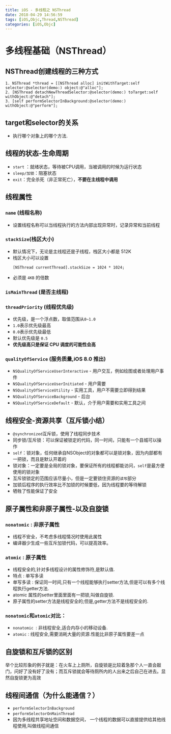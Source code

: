```yaml
---
title: iOS - 多线程之 NSThread
date: 2018-04-29 14:56:59
tags: [iOS,Objc,Thread,NSThread]
categories: [iOS,Objc]
---
```

# 多线程基础（NSThread）

## NSThread创建线程的三种方式
``` Objc
1. NSThread *thread = [[NSThread alloc] initWithTarget:self selector:@selector(demo:) object:@"alloc"];
2. [NSThread detachNewThreadSelector:@selector(demo:) toTarget:self withObject:@"detach"];
3. [self performSelectorInBackground:@selector(demo:) withObject:@"perform"];
```
## target和selector的关系
- 执行哪个对象上的哪个方法.


## 线程的状态-生命周期
- `start` ：就绪状态，等待被CPU调用，当被调用的时候为运行状态
- `sleep/加锁`：阻塞状态
- `exit`：完全杀死（非正常死亡），**不要在主线程中调用**


## 线程属性
### `name` (线程名称)
- 设置线程名称可以当线程执行的方法内部出现异常时，记录异常和当前线程


### `stackSize`(栈区大小)
- 默认情况下，无论是主线程还是子线程，栈区大小都是 512K
- 栈区大小可以设置 
  ``` Objc
  [NSThread currentThread].stackSize = 1024 * 1024;
  ```
- 必须是 `4KB` 的倍数


### `isMainThread` (是否主线程)

### `threadPriority` (线程优先级)
- 优先级，是一个浮点数，取值范围从`0~1.0`
- `1.0`表示优先级最高
- `0.0`表示优先级最低
- 默认优先级是 `0.5`
- **优先级高只是保证 CPU 调度的可能性会高**


### `qualityOfService` (服务质量,iOS 8.0 推出)
- `NSQualityOfServiceUserInteractive` - 用户交互，例如绘图或者处理用户事件
- `NSQualityOfServiceUserInitiated` - 用户需要
- `NSQualityOfServiceUtility` - 实用工具，用户不需要立即得到结果
- `NSQualityOfServiceBackground` - 后台
- `NSQualityOfServiceDefault` - 默认，介于用户需要和实用工具之间


## 线程安全-资源共享（互斥锁小结）
- `@synchronized`互斥锁，使用了线程同步技术
- 同步锁/互斥锁：可以保证被锁定的代码，同一时间，只能有一个县城可以操作
- `self`：锁对象，任何继承自NSObject的对象都可以是锁对象，因为内部都有一把锁，而且是默认开着的
- 锁对象：一定要是全局的锁对象，要保证所有的线程都能访问，`self`是最方便使用的锁对象
- 互斥锁锁定的范围应该尽量小，但是一定要锁住资源的`读写`部分
- 加锁后程序的执行效率比不加锁的时候要低，因为线程要的等待解锁
- 牺牲了性能保证了安全


## 原子属性和非原子属性-以及自旋锁
### `nonatomic` : 非原子属性
- 线程不安全，不考虑多线程情况时使用此属性
- 编译器少生成一些互斥加锁代码，可以提高效率。


### `atomic` : 原子属性
- 线程安全的,针对多线程设计的属性修饰符,是默认值.
- 特点 : 单写多读
- 单写多读 : 保证同一时间,只有一个线程能够执行setter方法,但是可以有多个线程执行getter方法.
- atomic 属性的setter里面里面有一把锁,叫做自旋锁.
- 原子属性的setter方法是线程安全的;但是,getter方法不是线程安全的.

### `nonatomic`和`atomic`对比：
- `nonatomic `: 非线程安全,适合内存小的移动设备.
- `atomic` : 线程安全,需要消耗大量的资源.性能比非原子属性要差一点

## 自旋锁和互斥锁的区别
举个比较形象的例子就是：在火车上上厕所，自旋锁是比较着急那个人一直会敲门，问好了没有好了没有；而互斥锁就会等待厕所内的人出来之后自己在进去。显然自旋锁更为高效

## 线程间通信（为什么能通信？）
- `performSelectorInBackground`
- `performSelectorOnMainThread`
- 因为多线程共享地址空间和数据空间， 一个线程的数据可以直接提供给其他线程使用,叫做线程间通信
